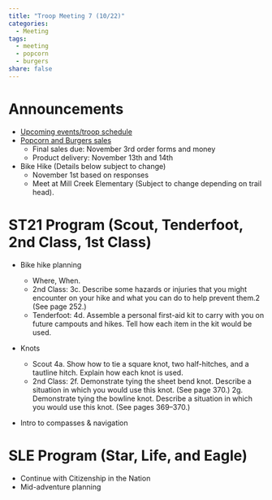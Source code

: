 ```yaml
---
title: "Troop Meeting 7 (10/22)"
categories:
  - Meeting
tags:
  - meeting
  - popcorn
  - burgers
share: false
---
```


# Announcements

* [Upcoming events/troop schedule](/calendar/)
* [Popcorn and Burgers sales](/fund-raising-2025)
    * Final sales due: November 3rd order forms and money
    * Product delivery: November 13th and 14th
* Bike Hike (Details below subject to change) 
    * November 1st based on responses
    * Meet at Mill Creek Elementary (Subject to change depending on trail head).


# ST21 Program (Scout, Tenderfoot, 2nd Class, 1st Class)

* Bike hike planning 
    * Where, When.
    * 2nd Class: 3c. Describe some hazards or injuries that you might encounter on your hike and what you can do to help prevent them.2 (See page 252.)
    * Tenderfoot: 4d. Assemble a personal first-aid kit to carry with you on future campouts and hikes. Tell how each item in the kit would be used.
* Knots
    * Scout 4a. Show how to tie a square knot, two half-hitches, and a tautline hitch. Explain how each knot is used. 
    * 2nd Class: 
    2f. Demonstrate tying the sheet bend knot. Describe a situation in which you would use this knot. (See page 370.)
    2g. Demonstrate tying the bowline knot. Describe a situation in which you would use this knot. (See pages 369–370.)
    

* Intro to compasses & navigation


# SLE Program (Star, Life, and Eagle)

* Continue with Citizenship in the Nation
* Mid-adventure planning
